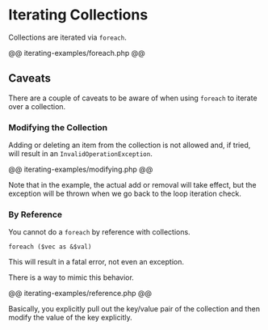 # Iterating Collections

Collections are iterated via `foreach`.

@@ iterating-examples/foreach.php @@

## Caveats

There are a couple of caveats to be aware of when using `foreach` to iterate over a collection.

### Modifying the Collection

Adding or deleting an item from the collection is not allowed and, if tried, will result in an `InvalidOperationException`.

@@ iterating-examples/modifying.php @@

Note that in the example, the actual add or removal will take effect, but the exception will be thrown when we go back to the loop iteration check.

### By Reference

You cannot do a `foreach` by reference with collections. 

```
foreach ($vec as &$val)
```

This will result in a fatal error, not even an exception. 

There is a way to mimic this behavior.

@@ iterating-examples/reference.php @@

Basically, you explicitly pull out the key/value pair of the collection and then modify the value of the key explicitly.
